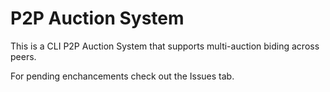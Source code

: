 # P2P Auction System

This is a CLI P2P Auction System that supports multi-auction biding across peers.

For pending enchancements check out the Issues tab.
